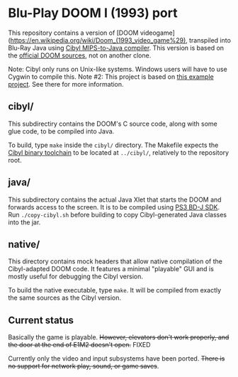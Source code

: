 # Blu-Play DOOM I (1993) port

This repository contains a version of [DOOM videogame](https://en.wikipedia.org/wiki/Doom_(1993_video_game%29), transpiled into Blu-Ray Java using [Cibyl MIPS-to-Java compiler](https://github.com/SimonKagstrom/cibyl/). This version is based on the [official DOOM sources](https://github.com/id-Software/DOOM), not on another clone.

Note: Cibyl only runs on Unix-like systems. Windows users will have to use Cygwin to compile this.
Note #2: This project is based on [this example project](https://github.com/sleirsgoevy/bdj-cibyl). See there for more information.

## cibyl/

This subdirectiry contains the DOOM's C source code, along with some glue code, to be compiled into Java.

To build, type `make` inside the `cibyl/` directory. The Makefile expects the [Cibyl binary toolchain](https://storage.googleapis.com/google-code-archive-downloads/v2/code.google.com/cibyl/cibyl-bin-linux32-21.tar.gz) to be located at `../cibyl/`, relatively to the repository root.

## java/

This subdirectory contains the actual Java Xlet that starts the DOOM and forwards access to the screen. It is to be compiled using [PS3 BD-J SDK](https://mega.nz/#F!A4IFGYga!B6KAPlNBPBzGEN6j5OaDNQ). Run `./copy-cibyl.sh` before building to copy Cibyl-generated Java classes into the jar.

## native/

This directory contains mock headers that allow native compilation of the Cibyl-adapted DOOM code. It features a minimal "playable" GUI and is mostly useful for debugging the Cibyl version.

To build the native executable, type `make`. It will be compiled from exactly the same sources as the Cibyl version.

## Current status

Basically the game is playable. ~~However, elevators don't work properly, and the door at the end of E1M2 doesn't open.~~ FIXED

Currently only the video and input subsystems have been ported. ~~There is no support for network play, sound, or game saves~~.
